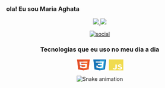 ### ola! Eu sou Maria Aghata
<div align="center">
  <a href="https://github.com/Aghatareis">
    <img height="150em" src="https://github-readme-stats.vercel.app/api?username=Aghatareis&count_private=true&include_all_commits=true&show_icons=true&theme=radical&hide_border=false&show_owner=true"/>
    <img height="150em" src="https://github-readme-stats.vercel.app/api/top-langs/?username=Aghatareis&theme=radical&hide_border=false&&layout=compact"/>
    
[![social](https://img.shields.io/badge/Instagram-E4405F?style=for-the-badge&logo=instagram&logoColor=white)](https://instagram.com/_aghata_reis)

### Tecnologias que eu uso no meu dia a dia 
   
 <img align="center" alt="Rafa-HTML" height="30" width="40" src="https://raw.githubusercontent.com/devicons/devicon/master/icons/html5/html5-original.svg">
 <img align="center" alt="Rafa-CSS" height="30" width="40" src="https://raw.githubusercontent.com/devicons/devicon/master/icons/css3/css3-original.svg">
 <img align="center" alt="Rafa-Js" height="30" width="40" src="https://raw.githubusercontent.com/devicons/devicon/master/icons/javascript/javascript-plain.svg">
    
    
   <div>
     
![Snake animation](https://github.com/dsouloficial/dsouloficial/blob/output/github-contribution-grid-snake.svg)
     
   </div>
  

